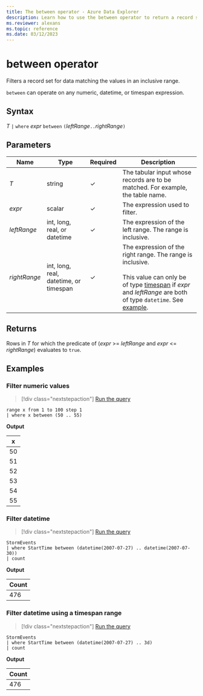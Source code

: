 ```yaml
---
title: The between operator - Azure Data Explorer
description: Learn how to use the between operator to return a record set of values in an inclusive range for which the predicate evaluates to true. 
ms.reviewer: alexans
ms.topic: reference
ms.date: 03/12/2023
---
```

# between operator

Filters a record set for data matching the values in an inclusive range.

`between` can operate on any numeric, datetime, or timespan expression.

## Syntax

*T* `|` `where` *expr* `between` `(`*leftRange*` .. `*rightRange*`)`

## Parameters

| Name | Type | Required | Description |
|--|--|--|--|
| *T* | string | &check; |  The tabular input whose records are to be matched. For example, the table name. |
| *expr* | scalar | &check; |  The expression used to filter. |
| *leftRange* | int, long, real, or datetime | &check; | The expression of the left range. The range is inclusive.|
| *rightRange* | int, long, real, datetime, or timespan | &check; | The expression of the right range. The range is inclusive.<br/><br/>This value can only be of type [timespan](scalar-data-types/timespan.md) if *expr* and *leftRange* are both of type `datetime`. See [example](#filter-datetime-using-a-timespan-range).|

## Returns

Rows in *T* for which the predicate of (*expr* >= *leftRange* and *expr* <= *rightRange*) evaluates to `true`.

## Examples

### Filter numeric values

> [!div class="nextstepaction"]
> <a href="https://dataexplorer.azure.com/clusters/help/databases/Samples?query=H4sIAAAAAAAAAytKzEtPVahQSCvKz1UwVCjJVzA0MFAoLkktUDDk5apRKM9ILQLJJ6WWlKem5ilomBoo6OkpmJpqAgBfXYZBOgAAAA==" target="_blank">Run the query</a>

```kusto
range x from 1 to 100 step 1
| where x between (50 .. 55)
```

**Output**

|x|
|---|
|50|
|51|
|52|
|53|
|54|
|55|

### Filter datetime

> [!div class="nextstepaction"]
> <a href="https://dataexplorer.azure.com/clusters/help/databases/Samples?query=H4sIAAAAAAAAAwsuyS/KdS1LzSsp5uWqUSjPSC1KVQguSSwqCcnMTVVISi0pT03NU9BISSxJLQGKaBgZGJjrApGRuaaCnp4ChrixgaYmyKTk/NK8EgBluyagXgAAAA==" target="_blank">Run the query</a>

```kusto
StormEvents
| where StartTime between (datetime(2007-07-27) .. datetime(2007-07-30))
| count
```

**Output**

|Count|
|---|
|476|

### Filter datetime using a timespan range

> [!div class="nextstepaction"]
> <a href="https://dataexplorer.azure.com/clusters/help/databases/Samples?query=H4sIAAAAAAAAAwsuyS/KdS1LzSsp5uWqUSjPSC1KVQguSSwqCcnMTVVISi0pT03NU9BISSxJLQGKaBgZGJjrApGRuaaCnp6CcYomSF9yfmleCQCGAqjRTAAAAA==" target="_blank">Run the query</a>

```kusto
StormEvents
| where StartTime between (datetime(2007-07-27) .. 3d)
| count
```

**Output**

|Count|
|---|
|476|
